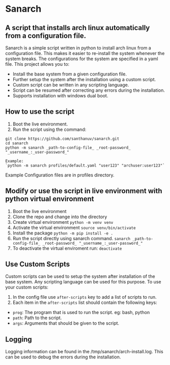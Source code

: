 # Sanarch
## A script that installs arch linux automatically from a configuration file.

Sanarch is a simple script written in python to install arch linux from a configuration file. This makes it easier to re-install the system whenever the system breaks. The configurations for the system are specified in a yaml file. This project allows you to:

* Install the base system from a given configuration file.
* Further setup the system after the installation using a custom script.
* Custom script can be written in any scripting language.
* Script can be resumed after correcting any errors during the installation.
* Supports installation with windows dual boot.

## How to use the script

1. Boot the live environment.
2. Run the script using the command:
```
git clone https://github.com/santhanuv/sanarch.git
cd sanarch
python -m sanarch _path-to-config-file_ _root-password_ "_username_:_user-password_"

Example:
`python -m sanarch profiles/default.yaml "user123" "archuser:user123"`
```

Example Configuration files are in profiles directory.

## Modify or use the script in live environment with python virtual environment

1. Boot the live environment
2. Clone the repo and change into the directory
3. Create virtual environment
  `python -m venv venv`
4. Activate the virtual environment
  `source venv/bin/activate`
5. Install the package
  `python -m pip install -e .`
7. Run the script directly using sanarch command. 
  `sanarch _path-to-config-file_ _root-password_ "_username_:_user-password_"`
8. To deactivate the virtual enviroment run:
  `deactivate`

## Use Custom Scripts

Custom scripts can be used to setup the system after installation of the base system. Any scripting language can be used for this purpose. 
To use your custom scripts:
1. In the config file use `after-scripts` key to add a list of scripts to run.
2. Each item in the `after-scripts` list should contain the following keys:
  * `prog`: The program that is used to run the script. eg: bash, python
  * `path`: Path to the script.
  * `args`: Arguments that should be given to the script. 
  
## Logging

Logging information can be found in the /tmp/sanarch/arch-install.log. This can be used to debug the errors during the installation.
